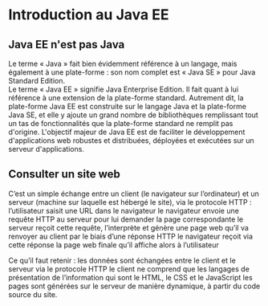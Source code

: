 # Introduction au Java EE

## Java EE n'est pas Java
Le terme « Java » fait bien évidemment référence à un langage, mais également à une plate-forme : son nom complet est « Java SE » pour Java Standard Edition.  
Le terme « Java EE » signifie Java Enterprise Edition. Il fait quant à lui référence à une extension de la plate-forme standard. Autrement dit, la plate-forme Java EE est construite sur le langage Java et la plate-forme Java SE, et elle y ajoute un grand nombre de bibliothèques remplissant tout un tas de fonctionnalités que la plate-forme standard ne remplit pas d'origine. L'objectif majeur de Java EE est de faciliter le développement d'applications web robustes et distribuées, déployées et exécutées sur un serveur d'applications.

## Consulter un site web
C’est un simple échange entre un client (le navigateur sur l’ordinateur) et un serveur (machine sur laquelle est hébergé le site), via le protocole HTTP :
l’utilisateur saisit une URL dans le navigateur
le navigateur envoie une requête HTTP au serveur pour lui demander la page correspondante
le serveur reçoit cette requête, l’interprète et génère une page web qu’il va renvoyer au client par le biais d’une réponse HTTP
le navigateur reçoit via cette réponse la page web finale qu’il affiche alors à l’utilisateur

Ce qu’il faut retenir :
les données sont échangées entre le client et le serveur via le protocole HTTP
le client ne comprend que les langages de présentation de l’information qui sont le HTML, le CSS et le JavaScript
les pages sont générées sur le serveur de manière dynamique, à partir du code source du site.

